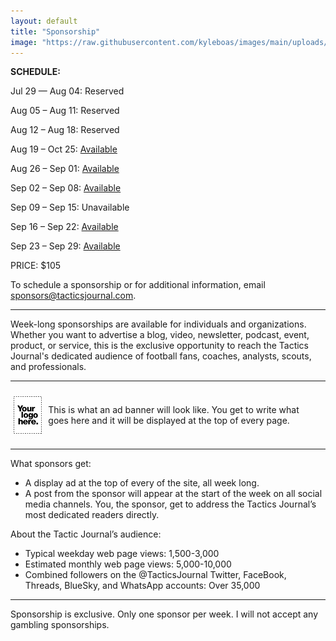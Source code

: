 ```yaml
---
layout: default
title: "Sponsorship"
image: "https://raw.githubusercontent.com/kyleboas/images/main/uploads/2024/07/07/Image-07Jul2024_19:00:14.png" 
---
```


**SCHEDULE:**

Jul 29 — Aug 04: Reserved

Aug 05 – Aug 11: Reserved

Aug 12 – Aug 18: Reserved

Aug 19 – Oct 25: <a href="mailto:sponsors@tacticsjournal.com">Available</a>

Aug 26 – Sep 01: <a href="mailto:sponsors@tacticsjournal.com">Available</a>

Sep 02 – Sep 08: <a href="mailto:sponsors@tacticsjournal.com">Available</a>

Sep 09 – Sep 15: Unavailable

Sep 16 – Sep 22: <a href="mailto:sponsors@tacticsjournal.com">Available</a>

Sep 23 – Sep 29: <a href="mailto:sponsors@tacticsjournal.com">Available</a>

PRICE: $105

To schedule a sponsorship or for additional information, email <a href="mailto:sponsors@tacticsjournal.com">sponsors@tacticsjournal.com</a>.

---

Week-long sponsorships are available for individuals and organizations. Whether you want to advertise a blog, video, newsletter, podcast, event, product, or service, this is the exclusive opportunity to reach the Tactics Journal's dedicated audience of football fans, coaches, analysts, scouts, and professionals.

---

<div style="display: flex; align-items: center; padding: 10px; margin-bottom: 5px; margin-right: 2px; padding-left: 5px;">
    <img src="
https://raw.githubusercontent.com/kyleboas/images/main/uploads/2024/07/08/Image-08Jul2024_01:55:02.png" alt="Image" style="height: 60px; margin-right: 10px;">
    <p style="font-size: 14px; margin: 0;">
        This is what an ad banner will look like. You get to write what goes here and it will be displayed at the top of every page.
    </p>
</div>

---

What sponsors get:

- A display ad at the top of every  of the site, all week long.
- A post from the sponsor will appear at the start of the week on all social media channels. You, the sponsor, get to address the Tactics Journal’s most dedicated readers directly.

About the Tactic Journal’s audience:

- Typical weekday web page views: 1,500-3,000
- Estimated monthly web page views: 5,000-10,000
- Combined followers on the @TacticsJournal Twitter, FaceBook, Threads, BlueSky, and WhatsApp accounts: Over 35,000

---

Sponsorship is exclusive. Only one sponsor per week. I will not accept any gambling sponsorships.

<style>
    .date-container {
            display: flex;
            flex-direction: column;
        }
        .date-item {
            display: flex;
            justify-content: space-between;
            width: 200px;
        }
    @media (min-width: 1000px) { table { font-size: 23px; float: left; padding-right: 35px; }
    }
    td { padding-left: 10px; }
    
</style>
